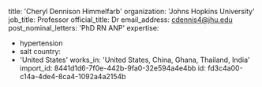 title: 'Cheryl Dennison Himmelfarb'
organization: 'Johns Hopkins University'
job_title: Professor
official_title: Dr
email_address: cdennis4@jhu.edu
post_nominal_letters: 'PhD RN ANP'
expertise:
  - hypertension
  - salt
country:
  - 'United States'
works_in: 'United States, China, Ghana, Thailand, India'
import_id: 8441d1d6-7f0e-442b-9fa0-32e594a4e4bb
id: fd3c4a00-c14a-4de4-8ca4-1092a4a2154b
